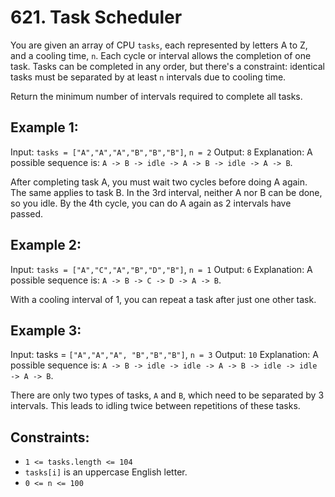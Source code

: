 # 621. Task Scheduler

You are given an array of CPU `tasks`, each represented by letters A to Z, and a cooling time, `n`. Each cycle or interval allows the completion of one task. Tasks can be completed in any order, but there's a constraint: identical tasks must be separated by at least `n` intervals due to cooling time.

Return the minimum number of intervals required to complete all tasks.

## Example 1:

Input: `tasks = ["A","A","A","B","B","B"]`, `n = 2`
Output: `8`
Explanation: A possible sequence is: `A -> B -> idle -> A -> B -> idle -> A -> B`.

After completing task A, you must wait two cycles before doing A again. The same applies to task B. In the 3rd interval, neither A nor B can be done, so you idle. By the 4th cycle, you can do A again as 2 intervals have passed.

## Example 2:

Input: `tasks = ["A","C","A","B","D","B"]`, `n = 1`
Output: `6`
Explanation: A possible sequence is: `A -> B -> C -> D -> A -> B`.

With a cooling interval of 1, you can repeat a task after just one other task.

## Example 3:

Input: tasks = `["A","A","A", "B","B","B"]`, `n = 3`
Output: `10`
Explanation: A possible sequence is: `A -> B -> idle -> idle -> A -> B -> idle -> idle -> A -> B`.

There are only two types of tasks, `A` and `B`, which need to be separated by 3 intervals. This leads to idling twice between repetitions of these tasks.

## Constraints:

- `1 <= tasks.length <= 104`
- `tasks[i]` is an uppercase English letter.
- `0 <= n <= 100`

